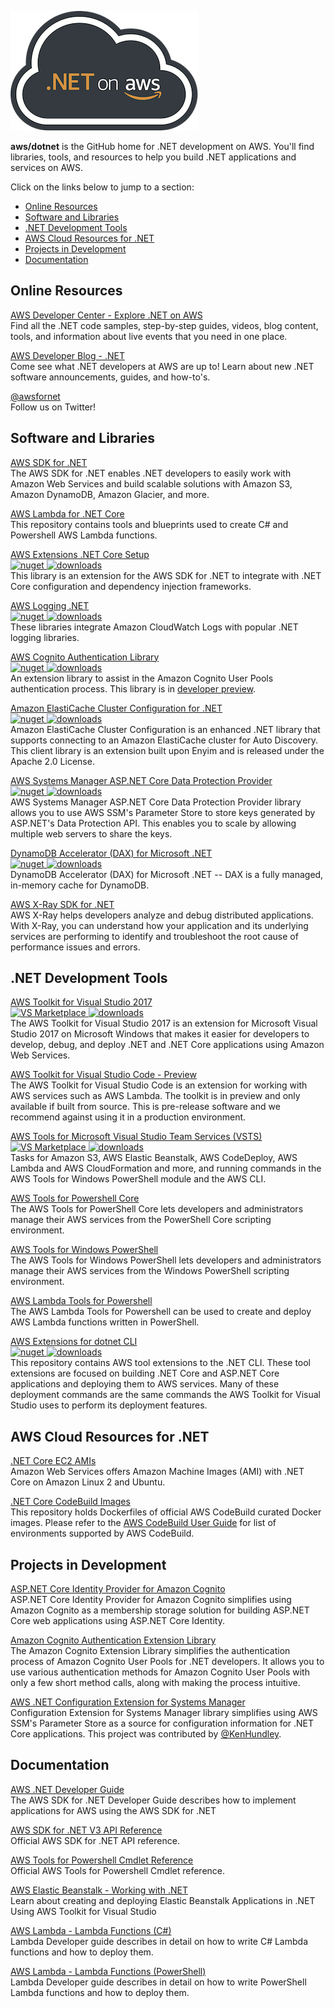 [![alt text](./logo.png ".NET on AWS")](https://aws.amazon.com/developer/language/net/)

<strong>aws/dotnet</strong> is the GitHub home for .NET development on AWS.  You'll find libraries, tools, and resources to help you build .NET applications and services on AWS.

Click on the links below to jump to a section:
* [Online Resources](#Online-Resources)
* [Software and Libraries](#Software-and-Libraries)
* [.NET Development Tools](#NET-Development-Tools)
* [AWS Cloud Resources for .NET](#AWS-Cloud-Resources-for-NET)
* [Projects in Development](#Projects-In-Development)
* [Documentation](#Documentation)

## Online Resources

[AWS Developer Center - Explore .NET on AWS](https://aws.amazon.com/developer/language/net/)  
Find all the .NET code samples, step-by-step guides, videos, blog content, tools, and information about live events that you need in one place. 

[AWS Developer Blog - .NET](https://aws.amazon.com/blogs/developer/category/programing-language/dot-net/)  
Come see what .NET developers at AWS are up to!  Learn about new .NET software announcements, guides, and how-to's.

[@awsfornet](https://twitter.com/awsfornet)  
Follow us on Twitter!

## Software and Libraries

[AWS SDK for .NET](https://github.com/aws/aws-sdk-net)  
The AWS SDK for .NET enables .NET developers to easily work with Amazon Web Services and build scalable solutions with Amazon S3, Amazon DynamoDB, Amazon Glacier, and more.

[AWS Lambda for .NET Core](https://github.com/aws/aws-lambda-dotnet)  
This repository contains tools and blueprints used to create C# and Powershell AWS Lambda functions.

[AWS Extensions .NET Core Setup](https://github.com/aws/aws-sdk-net/tree/master/extensions/src/AWSSDK.Extensions.NETCore.Setup)  
[![nuget](https://img.shields.io/nuget/v/AWSSDK.Extensions.NETCore.Setup.svg) ![downloads](https://img.shields.io/nuget/dt/AWSSDK.Extensions.NETCore.Setup.svg)](https://www.nuget.org/packages/AWSSDK.Extensions.NETCore.Setup/)  
This library is an extension for the AWS SDK for .NET to integrate with .NET Core configuration and dependency injection frameworks.

[AWS Logging .NET](https://github.com/aws/aws-logging-dotnet)  
[![nuget](https://img.shields.io/nuget/v/AWS.Logger.AspNetCore.svg) ![downloads](https://img.shields.io/nuget/dt/AWS.Logger.AspNetCore.svg)](https://www.nuget.org/packages/AWS.Logger.AspNetCore/)  
These libraries integrate Amazon CloudWatch Logs with popular .NET logging libraries.

[AWS Cognito Authentication Library](https://github.com/aws/aws-sdk-net/tree/master/extensions/src/AWSSDK.Extensions.CognitoAuthentication)  
[![nuget](https://img.shields.io/nuget/v/AWSSDK.Extensions.CognitoAuthentication.svg) ![downloads](https://img.shields.io/nuget/dt/AWSSDK.Extensions.CognitoAuthentication.svg)](https://www.nuget.org/packages/AWSSDK.Extensions.CognitoAuthentication/)  
An extension library to assist in the Amazon Cognito User Pools authentication process.  This library is in [developer preview](https://aws.amazon.com/blogs/developer/cognitoauthentication-extension-library-developer-preview/).

[Amazon ElastiCache Cluster Configuration for .NET](https://github.com/awslabs/elasticache-cluster-config-net)  
[![nuget](https://img.shields.io/nuget/v/Amazon.ElastiCacheCluster.svg) ![downloads](https://img.shields.io/nuget/dt/Amazon.ElastiCacheCluster.svg)](https://www.nuget.org/packages/Amazon.ElastiCacheCluster/)  
Amazon ElastiCache Cluster Configuration is an enhanced .NET library that supports connecting to an Amazon ElastiCache cluster for Auto Discovery. This client library is an extension built upon Enyim and is released under the Apache 2.0 License.

[AWS Systems Manager ASP.NET Core Data Protection Provider](https://github.com/aws/aws-ssm-data-protection-provider-for-aspnet)  
[![nuget](https://img.shields.io/nuget/v/Amazon.AspNetCore.DataProtection.SSM.svg) ![downloads](https://img.shields.io/nuget/dt/Amazon.AspNetCore.DataProtection.SSM.svg)](https://www.nuget.org/packages/Amazon.ElastiCacheCluster/)  
AWS Systems Manager ASP.NET Core Data Protection Provider library allows you to use AWS SSM's Parameter Store to store keys generated by ASP.NET's Data Protection API. This enables you to scale by allowing multiple web servers to share the keys.

[DynamoDB Accelerator (DAX) for Microsoft .NET](https://aws.amazon.com/dynamodb/dax/)  
[![nuget](https://img.shields.io/nuget/v/AWSSDK.DAX.Client.svg) ![downloads](https://img.shields.io/nuget/dt/AWSSDK.DAX.Client.svg)](https://www.nuget.org/packages/AWSSDK.DAX.Client/)  
DynamoDB Accelerator (DAX) for Microsoft .NET -- DAX is a fully managed, in-memory cache for DynamoDB.

[AWS X-Ray SDK for .NET](https://github.com/aws/aws-xray-sdk-dotnet)  
AWS X-Ray helps developers analyze and debug distributed applications. With X-Ray, you can understand how your application and its underlying services are performing to identify and troubleshoot the root cause of performance issues and errors.

## .NET Development Tools
[AWS Toolkit for Visual Studio 2017](https://marketplace.visualstudio.com/items?itemName=AmazonWebServices.AWSToolkitforVisualStudio2017)  
[![VS Marketplace](https://img.shields.io/vscode-marketplace/v/AmazonWebServices.AWSToolkitforVisualStudio2017.svg) ![downloads](https://img.shields.io/vscode-marketplace/d/AmazonWebServices.AWSToolkitforVisualStudio2017.svg)](https://marketplace.visualstudio.com/items?itemName=AmazonWebServices.AWSToolkitforVisualStudio2017)    
The AWS Toolkit for Visual Studio 2017 is an extension for Microsoft Visual Studio 2017 on Microsoft Windows that makes it easier for developers to develop, debug, and deploy .NET and .NET Core applications using Amazon Web Services. 

[AWS Toolkit for Visual Studio Code - Preview](https://github.com/aws/aws-toolkit-vscode)  
The AWS Toolkit for Visual Studio Code is an extension for working with AWS services such as AWS Lambda.
The toolkit is in preview and only available if built from source. This is pre-release software and we recommend against using it in a production environment.

[AWS Tools for Microsoft Visual Studio Team Services (VSTS)](https://marketplace.visualstudio.com/items?itemName=AmazonWebServices.aws-vsts-tools)  
[![VS Marketplace](https://img.shields.io/vscode-marketplace/v/AmazonWebServices.aws-vsts-tools.svg) ![downloads](https://img.shields.io/vscode-marketplace/d/AmazonWebServices.aws-vsts-tools.svg)](https://marketplace.visualstudio.com/items?itemName=AmazonWebServices.aws-vsts-tools)    
Tasks for Amazon S3, AWS Elastic Beanstalk, AWS CodeDeploy, AWS Lambda and AWS CloudFormation and more, and running commands in the AWS Tools for Windows PowerShell module and the AWS CLI.

[AWS Tools for Powershell Core](https://www.powershellgallery.com/packages/AWSPowerShell.NetCore)  
The AWS Tools for PowerShell Core lets developers and administrators manage their AWS services from the PowerShell Core scripting environment.

[AWS Tools for Windows PowerShell](https://www.powershellgallery.com/packages/AWSPowerShell)   
The AWS Tools for Windows PowerShell lets developers and administrators manage their AWS services from the Windows PowerShell scripting environment.

[AWS Lambda Tools for Powershell](https://www.powershellgallery.com/packages/AWSLambdaPSCore)  
The AWS Lambda Tools for Powershell can be used to create and deploy AWS Lambda functions written in PowerShell.

[AWS Extensions for dotnet CLI](https://github.com/aws/aws-extensions-for-dotnet-cli)  
[![nuget](https://img.shields.io/nuget/v/Amazon.Lambda.Tools.svg) ![downloads](https://img.shields.io/nuget/dt/Amazon.Lambda.Tools.svg)](https://www.nuget.org/packages/Amazon.Lambda.Tools/)  
This repository contains AWS tool extensions to the .NET CLI. These tool extensions are focused on building .NET Core and ASP.NET Core applications and deploying them to AWS services. Many of these deployment commands are the same commands the AWS Toolkit for Visual Studio uses to perform its deployment features. 

## AWS Cloud Resources for .NET

[.NET Core EC2 AMIs](https://aws.amazon.com/about-aws/whats-new/2018/03/announcing--net-core-ami-for-amazon-ec2/)  
Amazon Web Services offers Amazon Machine Images (AMI) with .NET Core on Amazon Linux 2 and Ubuntu.

[.NET Core CodeBuild Images](https://github.com/aws/aws-codebuild-docker-images/tree/master/ubuntu/dot-net)  
This repository holds Dockerfiles of official AWS CodeBuild curated Docker images. Please refer to the [AWS CodeBuild User Guide](https://docs.aws.amazon.com/codebuild/latest/userguide/build-env-ref.html) for list of environments supported by AWS CodeBuild.

## Projects in Development

[ASP.NET Core Identity Provider for Amazon Cognito](https://github.com/aws/aws-aspnet-cognito-identity-provider)  
ASP.NET Core Identity Provider for Amazon Cognito simplifies using Amazon Cognito as a membership storage solution for building ASP.NET Core web applications using ASP.NET Core Identity.

[Amazon Cognito Authentication Extension Library](https://github.com/aws/aws-sdk-net-extensions-cognito)  
The Amazon Cognito Extension Library simplifies the authentication process of Amazon Cognito User Pools for .NET developers.  It allows you to use various authentication methods for Amazon Cognito User Pools with only a few short method calls, along with making the process intuitive.

[AWS .NET Configuration Extension for Systems Manager](https://github.com/aws/aws-dotnet-extensions-configuration)  
Configuration Extension for Systems Manager library simplifies using AWS SSM's Parameter Store as a source for configuration information for .NET Core applications. This project was contributed by [@KenHundley](https://github.com/kenhundley).

## Documentation
[AWS .NET Developer Guide](https://github.com/awsdocs/aws-net-developer-guide)  
The AWS SDK for .NET Developer Guide describes how to implement applications for AWS using the AWS SDK for .NET

[AWS SDK for .NET V3 API Reference](https://docs.aws.amazon.com/sdkfornet/v3/apidocs/Index.html)  
Official AWS SDK for .NET API reference.

[AWS Tools for Powershell Cmdlet Reference](https://docs.aws.amazon.com/powershell/latest/reference/Index.html)  
Official AWS Tools for Powershell Cmdlet reference.

[AWS Elastic Beanstalk - Working with .NET](https://docs.aws.amazon.com/elasticbeanstalk/latest/dg/create_deploy_NET.html)  
Learn about creating and deploying Elastic Beanstalk Applications in .NET Using AWS Toolkit for Visual Studio

[AWS Lambda - Lambda Functions (C#)](https://docs.aws.amazon.com/lambda/latest/dg/dotnet-programming-model.html)  
Lambda Developer guide describes in detail on how to write C# Lambda functions and how to deploy them.

[AWS Lambda - Lambda Functions (PowerShell)](https://docs.aws.amazon.com/lambda/latest/dg/powershell-programming-model.html)  
Lambda Developer guide describes in detail on how to write PowerShell Lambda functions and how to deploy them.
